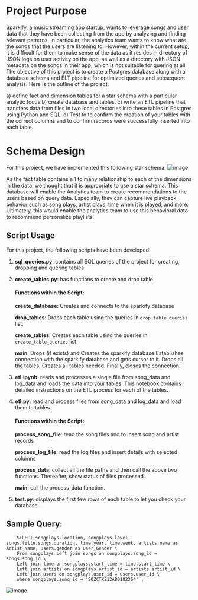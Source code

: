 # Project Purpose

Sparkify, a music streaming app startup, wants to leverage songs and user data that they have been collecting from the app by analyzing and finding relevant patterns. In particular, the analytics team wants to know what are the songs that the users are listening to. However, within the current setup, it is difficult for them to make sense of the data as it resides in directory of JSON logs on user activity on the app, as well as a directory with JSON metadata on the songs in their app, which is not suitable for quering at all. The objective of this project is to create a Postgres database along with a database schema and ELT pipeline for optimized queries and subsequent analysis. Here is the outline of the project:

a) define fact and dimension tables for a star schema with a particular analytic focus
b) create database and tables. 
c) write an ETL pipeline that transfers data from files in two local directories into these tables in Postgres using Python and SQL.
d) Test to to confirm the creation of your tables with the correct columns and  to confirm records were successfully inserted into each table. 

# Schema Design
For this project, we have implemented this following star schema: 
![image](https://drive.google.com/uc?export=view&id=1YHwDVf6w8NjPOizaoTqAJjyJK33z-HNd)

As the fact table contains a 1 to many relationship to each of the dimensions in the data, we thought that it is appropriate to use a star schema. This database will enable the Analytics team to create recommendations to the users based on query data. Especially, they can capture live playback behavior such as song plays, artist plays, time when it is played, and more. Ultimately, this would enable the analytics team to use this behavioral data to recommend personalize playlists.

## Script Usage
For this project, the following scripts have been developed: 

1. **sql_queries.py**: contains all SQL queries of the project for creating, dropping and quering tables.
2. **create_tables.py**: has functions to create and drop table.

     #### Functions within the Script:
    **create_database**: Creates and connects to the sparkify database

    **drop_tables**: Drops each table using the queries in `drop_table_queries` list. 

    **create_tables**: Creates each table using the queries in `create_table_queries` list.
    
     **main**: Drops (if exists) and Creates the sparkify database.Establishes connection with the sparkify database and gets
    cursor to it. Drops all the tables. Creates all tables needed. Finally, closes the connection. 
    
    
3. **etl.ipynb**: reads and processes a single file from song_data and log_data and loads the data into your tables. This notebook contains detailed instructions on the ETL process for each of the tables.

4. **etl.py**:   read  and process files from song_data and log_data and load them to tables. 
    #### Functions within the Script:
   
    **process_song_file**: read the song files and to insert song and artist records

    **process_log_file**: read the log files and insert details with selected columns 
   
    **process_data**: collect all the file paths and then call the above two functions. Thereafter, show status of files processed.

    **main**: call the process_data function.

5. **test.py**: displays the first few rows of each table to let you check your database.

## Sample Query:

		SELECT songplays.location, songplays.level, songs.title,songs.duration, time.year, time.week, artists.name as Artist_Name, users.gender as User_Gender \
		From songplays Left join songs on songplays.song_id = songs.song_id \
		Left join time on songplays.start_time = time.start_time \
		Left join artists on songplays.artist_id = artists.artist_id \
		Left join users on songplays.user_id = users.user_id \
		where songplays.song_id = 'SOZCTXZ12AB0182364' ;

![image](https://drive.google.com/uc?export=view&id=1y2Yba-hy8UkyDWRmIS1baQxX_4dHW-lT)












